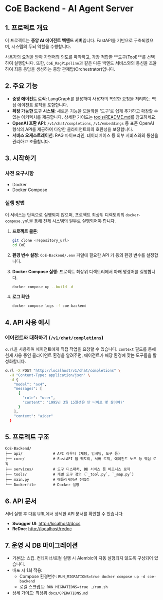 # CoE Backend - AI Agent Server

## 1. 프로젝트 개요

이 프로젝트는 **중앙 AI 에이전트 백엔드 서버**입니다. FastAPI를 기반으로 구축되었으며, 시스템의 두뇌 역할을 수행합니다.

사용자의 요청을 받아 자연어의 의도를 파악하고, 가장 적합한 **도구(Tool)**를 선택하여 실행합니다. 또한, `CoE_RagPipeline`과 같은 다른 백엔드 서비스와의 통신을 조율하여 최종 응답을 생성하는 중앙 관제탑(Orchestrator)입니다.

## 2. 주요 기능

- **중앙 에이전트 로직**: LangGraph를 활용하여 사용자의 복잡한 요청을 처리하는 핵심 에이전트 로직을 포함합니다.
- **확장 가능한 도구 시스템**: 새로운 기능을 모듈화된 '도구'로 쉽게 추가하고 확장할 수 있는 아키텍처를 제공합니다. 상세한 가이드는 [tools/README.md](./tools/README.md)를 참고하세요.
- **OpenAI 호환 API**: `/v1/chat/completions`, `/v1/embeddings` 등 표준 OpenAI 형식의 API를 제공하여 다양한 클라이언트와의 호환성을 보장합니다.
- **서비스 오케스트레이션**: RAG 파이프라인, 데이터베이스 등 외부 서비스와의 통신을 관리하고 조율합니다.

## 3. 시작하기

### 사전 요구사항

- Docker
- Docker Compose

### 실행 방법

이 서비스는 단독으로 실행되지 않으며, 프로젝트 최상위 디렉토리의 `docker-compose.yml`을 통해 전체 시스템의 일부로 실행되어야 합니다.

1.  **프로젝트 클론**:
    ```bash
    git clone <repository_url>
    cd CoE
    ```

2.  **환경 변수 설정**:
    `CoE-Backend/.env` 파일에 필요한 API 키 등의 환경 변수를 설정합니다.

3.  **Docker Compose 실행**:
    프로젝트 최상위 디렉토리에서 아래 명령어를 실행합니다.
    ```bash
    docker compose up --build -d
    ```

4.  **로그 확인**:
    ```bash
    docker compose logs -f coe-backend
    ```

## 4. API 사용 예시

### 에이전트와 대화하기 (`/v1/chat/completions`)

`curl`을 사용하여 에이전트에게 직접 작업을 요청할 수 있습니다. `context` 필드를 통해 현재 사용 중인 클라이언트 환경을 알려주면, 에이전트가 해당 환경에 맞는 도구들을 활성화합니다.

```bash
curl -X POST "http://localhost/v1/chat/completions" \
  -H "Content-Type: application/json" \
  -d {
    "model": "ax4",
    "messages": [
      {
        "role": "user",
        "content": "1995년 3월 15일생은 만 나이로 몇 살이야?"
      }
    ],
    "context": "aider"
  }
```

## 5. 프로젝트 구조

```
CoE-Backend/
├── api/              # API 라우터 (채팅, 임베딩, 도구 등)
├── core/             # FastAPI 앱 팩토리, 서버 로직, 에이전트 노드 등 핵심 로직
├── services/         # 도구 디스패처, DB 서비스 등 비즈니스 로직
├── tools/            # 개별 도구 정의 (`_tool.py`, `_map.py`)
├── main.py           # 애플리케이션 진입점
└── Dockerfile        # Docker 설정
```

## 6. API 문서

서버 실행 후 다음 URL에서 상세한 API 문서를 확인할 수 있습니다:

- **Swagger UI**: [http://localhost/docs](http://localhost/docs)
- **ReDoc**: [http://localhost/redoc](http://localhost/redoc)

## 7. 운영 시 DB 마이그레이션

- 기본값: 스킵. 컨테이너/로컬 실행 시 Alembic이 자동 실행되지 않도록 구성되어 있습니다.
- 배포 시 1회 적용:
  - Compose 환경변수: `RUN_MIGRATIONS=true docker compose up -d coe-backend`
  - 로컬 스크립트: `RUN_MIGRATIONS=true ./run.sh`
- 상세 가이드: 최상위 `docs/OPERATIONS.md`
